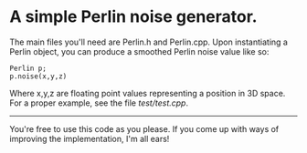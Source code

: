 A simple Perlin noise generator.
================================

The main files you'll need are Perlin.h and Perlin.cpp. Upon instantiating a Perlin object, you can produce a smoothed Perlin noise value like so:

	Perlin p;
	p.noise(x,y,z)

Where x,y,z are floating point values representing a position in 3D space. For a proper example, see the file *test/test.cpp*.

------------

You're free to use this code as you please. If you come up with ways of improving the implementation, I'm all ears!